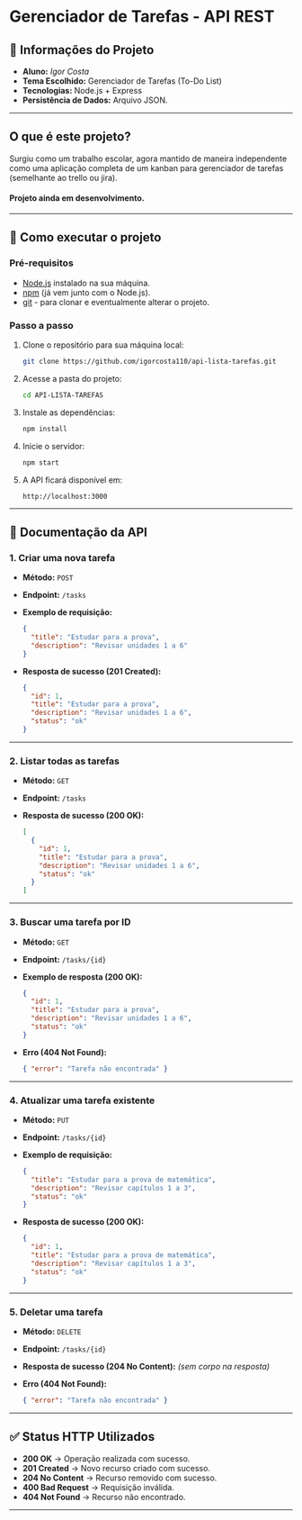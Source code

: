 # Gerenciador de Tarefas - API REST

## 📌 Informações do Projeto

* **Aluno:** *Igor Costa*
* **Tema Escolhido:** Gerenciador de Tarefas (To-Do List)
* **Tecnologias:** Node.js + Express
* **Persistência de Dados:** Arquivo JSON.

---
## O que é este projeto?

Surgiu como um trabalho escolar, agora mantido de maneira independente como uma aplicação completa de um kanban para gerenciador de tarefas (semelhante ao trello ou jira).

#### **Projeto ainda em desenvolvimento.**

---

## 🚀 Como executar o projeto

### Pré-requisitos

* [Node.js](https://nodejs.org/) instalado na sua máquina.
* [npm](https://www.npmjs.com/) (já vem junto com o Node.js).
* [git](https://git-scm.com/) - para clonar e eventualmente alterar o projeto.

### Passo a passo

1. Clone o repositório para sua máquina local:

    ```bash
    git clone https://github.com/igorcosta110/api-lista-tarefas.git
    ```

2. Acesse a pasta do projeto:

   ```bash
   cd API-LISTA-TAREFAS
   ```
3. Instale as dependências:

   ```bash
   npm install
   ```
4. Inicie o servidor:

   ```bash
   npm start
   ```
5. A API ficará disponível em:

   ```
   http://localhost:3000
   ```

---

## 📖 Documentação da API

### 1. Criar uma nova tarefa

* **Método:** `POST`
* **Endpoint:** `/tasks`
* **Exemplo de requisição:**

  ```json
  {
    "title": "Estudar para a prova",
    "description": "Revisar unidades 1 a 6"
  }
  ```
* **Resposta de sucesso (201 Created):**

  ```json
  {
    "id": 1,
    "title": "Estudar para a prova",
    "description": "Revisar unidades 1 a 6",
    "status": "ok"
  }
  ```

---

### 2. Listar todas as tarefas

* **Método:** `GET`
* **Endpoint:** `/tasks`
* **Resposta de sucesso (200 OK):**

  ```json
  [
    {
      "id": 1,
      "title": "Estudar para a prova",
      "description": "Revisar unidades 1 a 6",
      "status": "ok"
    }
  ]
  ```

---

### 3. Buscar uma tarefa por ID

* **Método:** `GET`
* **Endpoint:** `/tasks/{id}`
* **Exemplo de resposta (200 OK):**

  ```json
  {
    "id": 1,
    "title": "Estudar para a prova",
    "description": "Revisar unidades 1 a 6",
    "status": "ok"
  }
  ```
* **Erro (404 Not Found):**

  ```json
  { "error": "Tarefa não encontrada" }
  ```

---

### 4. Atualizar uma tarefa existente

* **Método:** `PUT`
* **Endpoint:** `/tasks/{id}`
* **Exemplo de requisição:**

  ```json
  {
    "title": "Estudar para a prova de matemática",
    "description": "Revisar capítulos 1 a 3",
    "status": "ok"
  }
  ```
* **Resposta de sucesso (200 OK):**

  ```json
  {
    "id": 1,
    "title": "Estudar para a prova de matemática",
    "description": "Revisar capítulos 1 a 3",
    "status": "ok"
  }
  ```

---

### 5. Deletar uma tarefa

* **Método:** `DELETE`
* **Endpoint:** `/tasks/{id}`
* **Resposta de sucesso (204 No Content):**
  *(sem corpo na resposta)*
* **Erro (404 Not Found):**

  ```json
  { "error": "Tarefa não encontrada" }
  ```

---

## ✅ Status HTTP Utilizados

* **200 OK** → Operação realizada com sucesso.
* **201 Created** → Novo recurso criado com sucesso.
* **204 No Content** → Recurso removido com sucesso.
* **400 Bad Request** → Requisição inválida.
* **404 Not Found** → Recurso não encontrado.

---
